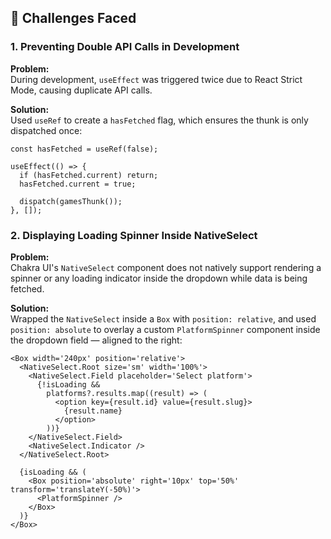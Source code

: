 <!-- @format -->

## 🧠 Challenges Faced

### 1. Preventing Double API Calls in Development

**Problem:**  
During development, `useEffect` was triggered twice due to React Strict Mode, causing duplicate API calls.

**Solution:**  
Used `useRef` to create a `hasFetched` flag, which ensures the thunk is only dispatched once:

```tsx
const hasFetched = useRef(false);

useEffect(() => {
  if (hasFetched.current) return;
  hasFetched.current = true;

  dispatch(gamesThunk());
}, []);
```

### 2. Displaying Loading Spinner Inside NativeSelect

**Problem:**  
Chakra UI's `NativeSelect` component does not natively support rendering a spinner or any loading indicator inside the dropdown while data is being fetched.

**Solution:**  
Wrapped the `NativeSelect` inside a `Box` with `position: relative`, and used `position: absolute` to overlay a custom `PlatformSpinner` component inside the dropdown field — aligned to the right:

```tsx
<Box width='240px' position='relative'>
  <NativeSelect.Root size='sm' width='100%'>
    <NativeSelect.Field placeholder='Select platform'>
      {!isLoading &&
        platforms?.results.map((result) => (
          <option key={result.id} value={result.slug}>
            {result.name}
          </option>
        ))}
    </NativeSelect.Field>
    <NativeSelect.Indicator />
  </NativeSelect.Root>

  {isLoading && (
    <Box position='absolute' right='10px' top='50%' transform='translateY(-50%)'>
      <PlatformSpinner />
    </Box>
  )}
</Box>
```
